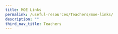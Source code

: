 ```yaml
---
title: MOE Links
permalink: /useful-resources/Teachers/moe-links/
description: ""
third_nav_title: Teachers
---
```

